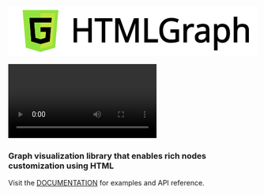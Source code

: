 <p align="center">
  <img src="/media/logo-label.svg" alt="HTMLGraph" width="520" height="100"/>
</p>

<a target="_blank" href="https://html-graph.github.io/use-cases/advanced-demo/">
  <video autoplay src="https://github.com/user-attachments/assets/8149ada6-c392-47ca-8df3-e75a77387c44"></video>
</a>

### Graph visualization library that enables rich nodes customization using HTML

Visit the <a target="_blank" href="https://html-graph.github.io">DOCUMENTATION</a> for examples and API reference.

